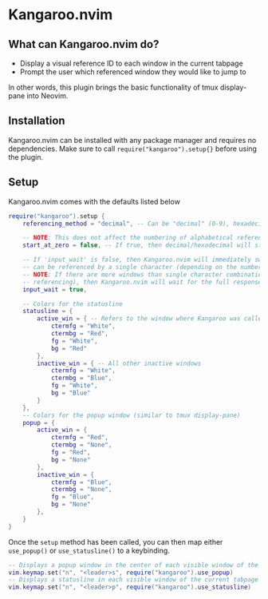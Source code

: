 # Kangaroo.nvim
## What can Kangaroo.nvim do?
- Display a visual reference ID to each window in the current tabpage
- Prompt the user which referenced window they would like to jump to

In other words, this plugin brings the basic functionality of tmux display-pane into Neovim.

## Installation
Kangaroo.nvim can be installed with any package manager and requires no dependencies. Make sure to call `require("kangaroo").setup{}` before using the plugin.

## Setup
Kangaroo.nvim comes with the defaults listed below
```Lua
require("kangaroo").setup { 
    referencing_method = "decimal", -- Can be "decimal" (0-9), hexadecimal (0-F), or alphabetical (A-Z)

    -- NOTE: This does not affect the numbering of alphabetical referencing (always starts at 1)
    start_at_zero = false, -- If true, then decimal/hexadecimal will start at 0 instead of 1

    -- If 'input_wait' is false, then Kangaroo.nvim will immediately switch to another window IF all windows
    -- can be referenced by a single character (depending on the numbering scheme)
    -- NOTE: If there are more windows than single character combinations (e.g., 10 windows while using decimal
    -- referencing), then Kangaroo.nvim will wait for the full response from the user
    input_wait = true,

    -- Colors for the statusline
    statusline = {
        active_win = { -- Refers to the window where Kangaroo was called from
            ctermfg = "White",
            ctermbg = "Red",
            fg = "White",
            bg = "Red"
        },
        inactive_win = { -- All other inactive windows
            ctermfg = "White",
            ctermbg = "Blue",
            fg = "White",
            bg = "Blue"
        }
    },
    -- Colors for the popup window (similar to tmux display-pane)
    popup = {
        active_win = {
            ctermfg = "Red",
            ctermbg = "None",
            fg = "Red",
            bg = "None"
        },
        inactive_win = {
            ctermfg = "Blue",
            ctermbg = "None",
            fg = "Blue",
            bg = "None"
        },
    }
}
```

Once the `setup` method has been called, you can then map either `use_popup()` or `use_statusline()` to a keybinding.
```Lua
-- Displays a popup window in the center of each visible window of the current tabpage
vim.keymap.set("n", "<leader>s", require("kangaroo").use_popup)
-- Displays a statusline in each visible window of the current tabpage
vim.keymap.set("n", "<leader>p", require("kangaroo").use_statusline)
```
